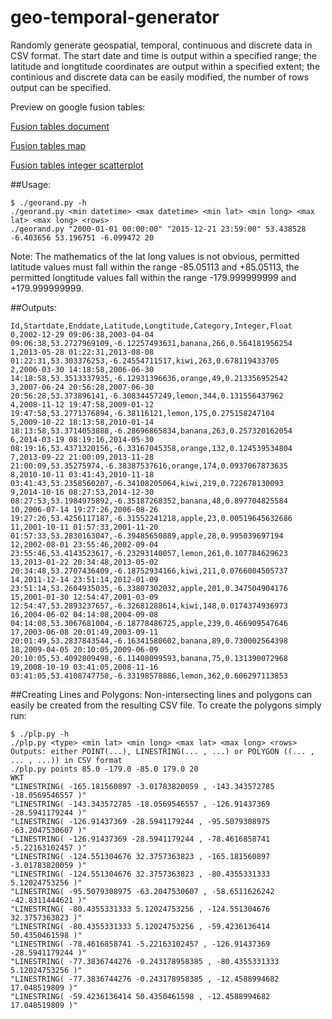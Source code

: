 # geo-temporal-generator
Randomly generate geospatial, temporal, continuous and discrete data in CSV format. The start date and time is output within a specified range; the latitude and longtitude coordinates are output within a specified extent; the continious and discrete data can be easily modified, the number of rows output can be specified.

Preview on google fusion tables:

[Fusion tables document](https://www.google.com/fusiontables/DataSource?docid=11o56wpO4PE1yuXCaQDlEtbuMKP90cbGg4NsTAQch)

[Fusion tables map](https://www.google.com/fusiontables/embedviz?q=select+col3%2C+col4+from+11o56wpO4PE1yuXCaQDlEtbuMKP90cbGg4NsTAQch+limit+1000&viz=HEATMAP&h=true&lat=53.32513175791224&lng=-6.1969757080078125&t=1&z=10&l=col3&y=7&tmplt=8&hmd=true&hmg=%2366ff0000%2C%2393ff00ff%2C%23c1ff00ff%2C%23eeff00ff%2C%23f4e300ff%2C%23f4e300ff%2C%23f9c600ff%2C%23ffaa00ff%2C%23ff7100ff%2C%23ff3900ff%2C%23ff0000ff&hmo=0.6&hmr=10&hmw=0&hml=TWO_COL_LAT_LNG)

[Fusion tables integer scatterplot](https://www.google.com/fusiontables/embedviz?containerId=googft-gviz-canvas&q=select+col1%2C+col6+from+11o56wpO4PE1yuXCaQDlEtbuMKP90cbGg4NsTAQch+order+by+col1+asc&viz=GVIZ&t=SCATTER&rmax=250&uiversion=2&gco_forceIFrame=true&gco_hasLabelsColumn=true&width=500&height=300)

##Usage:
```
$ ./georand.py -h
./georand.py <min datetime> <max datetime> <min lat> <min long> <max lat> <max long> <rows>
./georand.py "2000-01-01 00:00:00" "2015-12-21 23:59:00" 53.438528 -6.403656 53.196751 -6.099472 20
```
Note: The mathematics of the lat long values is not obvious, permitted latitude values must fall within the range -85.05113 and +85.05113, the permitted longtitude values fall within the range -179.999999999 and +179.999999999.

##Outputs:
```
Id,Startdate,Enddate,Latitude,Longtitude,Category,Integer,Float
0,2002-12-29 09:06:38,2003-04-04 09:06:38,53.2727969109,-6.12257493631,banana,266,0.564181956254
1,2013-05-28 01:22:31,2013-08-08 01:22:31,53.303376253,-6.24554711517,kiwi,263,0.678119433705
2,2006-03-30 14:18:58,2006-06-30 14:18:58,53.3513337935,-6.12931396636,orange,49,0.213356952542
3,2007-06-24 20:56:28,2007-06-30 20:56:28,53.373896141,-6.30834457249,lemon,344,0.131556437962
4,2008-11-12 19:47:58,2009-01-12 19:47:58,53.2771376894,-6.38116121,lemon,175,0.275158247104
5,2009-10-22 18:13:58,2010-01-14 18:13:58,53.3714053888,-6.28696865834,banana,263,0.257320162054
6,2014-03-19 08:19:16,2014-05-30 08:19:16,53.4371320156,-6.33167045358,orange,132,0.124539534804
7,2013-09-22 21:00:09,2013-11-28 21:00:09,53.35275974,-6.38387537616,orange,174,0.0937067873635
8,2010-10-11 03:41:43,2010-11-18 03:41:43,53.2358560207,-6.34108205064,kiwi,219,0.722678130093
9,2014-10-16 08:27:53,2014-12-30 08:27:53,53.1984975892,-6.35187268352,banana,48,0.897704825584
10,2006-07-14 19:27:26,2006-08-26 19:27:26,53.4256117187,-6.31552241218,apple,23,0.00519645632686
11,2001-10-11 01:57:33,2001-11-20 01:57:33,53.2830163047,-6.39485650889,apple,28,0.995039697194
12,2002-08-01 23:55:46,2002-09-04 23:55:46,53.4143523617,-6.23293140057,lemon,261,0.107784629623
13,2013-01-22 20:34:48,2013-05-02 20:34:48,53.2707436409,-6.18752934166,kiwi,211,0.0766004505737
14,2011-12-14 23:51:14,2012-01-09 23:51:14,53.2604935035,-6.33807302032,apple,201,0.347504904176
15,2001-01-30 12:54:47,2001-03-09 12:54:47,53.2893237657,-6.32681288614,kiwi,148,0.0174374936973
16,2004-06-02 04:14:08,2004-09-08 04:14:08,53.3067681004,-6.18778486725,apple,239,0.466909547646
17,2003-06-08 20:01:49,2003-09-11 20:01:49,53.2837843544,-6.16341580602,banana,89,0.730002564398
18,2009-04-05 20:10:05,2009-06-09 20:10:05,53.4092809498,-6.11408099593,banana,75,0.131390072968
19,2008-10-19 03:41:05,2008-11-16 03:41:05,53.4108747758,-6.33198578886,lemon,362,0.606297113853
```

##Creating Lines and Polygons:
Non-intersecting lines and polygons can easily be created from the resulting CSV file. To create the polygons simply run:
```
$ ./plp.py -h
./plp.py <type> <min lat> <min long> <max lat> <max long> <rows>
Outputs: either POINT(...), LINESTRING(... , ...) or POLYGON ((... , ... , ...)) in CSV format
./plp.py points 85.0 -179.0 -85.0 179.0 20
WKT
"LINESTRING( -165.181560897 -3.01783820059 , -143.343572785 -18.0569546557 )"
"LINESTRING( -143.343572785 -18.0569546557 , -126.91437369 -28.5941179244 )"
"LINESTRING( -126.91437369 -28.5941179244 , -95.5079308975 -63.2047530607 )"
"LINESTRING( -126.91437369 -28.5941179244 , -78.4616858741 -5.22163102457 )"
"LINESTRING( -124.551304676 32.3757363823 , -165.181560897 -3.01783820059 )"
"LINESTRING( -124.551304676 32.3757363823 , -80.4355331333 5.12024753256 )"
"LINESTRING( -95.5079308975 -63.2047530607 , -58.6511626242 -42.8311444621 )"
"LINESTRING( -80.4355331333 5.12024753256 , -124.551304676 32.3757363823 )"
"LINESTRING( -80.4355331333 5.12024753256 , -59.4236136414 50.4350461598 )"
"LINESTRING( -78.4616858741 -5.22163102457 , -126.91437369 -28.5941179244 )"
"LINESTRING( -77.3836744276 -0.243178958385 , -80.4355331333 5.12024753256 )"
"LINESTRING( -77.3836744276 -0.243178958385 , -12.4588994682 17.048519809 )"
"LINESTRING( -59.4236136414 50.4350461598 , -12.4588994682 17.048519809 )"
```

